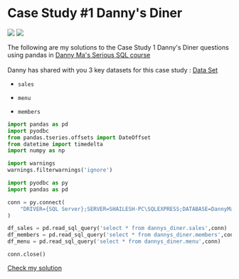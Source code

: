 # Case Study #1 Danny's Diner

<img src='https://img.shields.io/badge/Pandas-2C2D72?style=for-the-badge&logo=pandas&logoColor=white)'/>
<img src='https://img.shields.io/badge/Python-FFD43B?style=for-the-badge&logo=python&logoColor=blue)'/>

The following are my solutions to the Case Study 1 Danny's Diner questions using pandas in
[Danny Ma's Serious SQL course](https://www.datawithdanny.com/ "Data With Danny")
<br/>
<br/>
Danny has shared with you 3 key datasets for this case study :
[Data Set](https://github.com/Shailesh-python/Case_Study_1_Dannys_Diner/blob/main/Data%20And%20Tables)
<br/>
- `sales`

- `menu`

- `members`


```python
import pandas as pd
import pyodbc
from pandas.tseries.offsets import DateOffset
from datetime import timedelta
import numpy as np

import warnings
warnings.filterwarnings('ignore')
```


```python
import pyodbc as py
import pandas as pd

conn = py.connect(
    "DRIVER={SQL Server};SERVER=SHAILESH-PC\SQLEXPRESS;DATABASE=DannyMa;"
)

df_sales = pd.read_sql_query('select * from dannys_diner.sales',conn)
df_members = pd.read_sql_query('select * from dannys_diner.members',conn)
df_menu = pd.read_sql_query('select * from dannys_diner.menu',conn)

conn.close()
```


[Check my solution](https://github.com/Shailesh-python/Case-Study-1-Pandas/blob/main/Case%20Study%201%20Solutions.ipynb)
